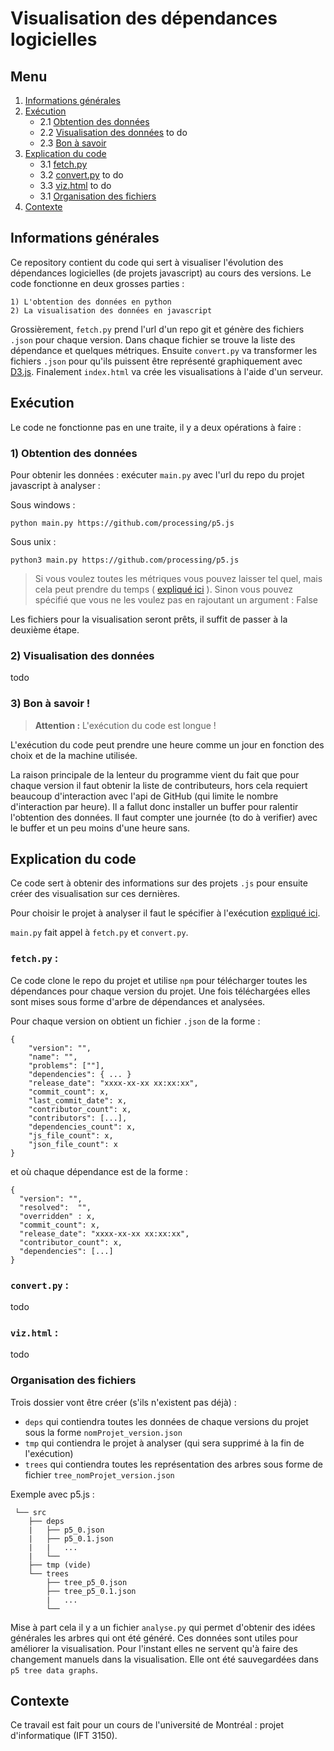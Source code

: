 # Visualisation des dépendances logicielles

## Menu

1. [Informations générales](#informations-générales)
2. [Exécution](#exécution)
	* 2.1 [Obtention des données](#1-obtention-des-données)
	* 2.2 [Visualisation des données](#2-visualisation-des-données) to do
	* 2.3 [Bon à savoir](#3-bon-à-savoir-)
3. [Explication du code](#explication-du-code)
	* 3.1 [fetch.py](#fetchpy-)
	* 3.2 [convert.py](#convertpy-) to do
	* 3.3 [viz.html](#vizhtml-) to do
	* 3.1 [Organisation des fichiers](#organisation-des-fichiers)
4. [Contexte](#contexte)

## Informations générales

Ce repository contient du code qui sert à visualiser l'évolution des dépendances logicielles (de projets javascript) au cours des versions. Le code fonctionne en deux grosses parties :
	
	1) L'obtention des données en python
	2) La visualisation des données en javascript 

Grossièrement, `fetch.py` prend l'url d'un repo git et génère des fichiers `.json` pour chaque version. Dans chaque fichier se trouve la liste des dépendance et quelques métriques. Ensuite `convert.py` va transformer les fichiers `.json` pour qu'ils puissent être représenté graphiquement avec [D3.js](https://d3js.org/what-is-d3). Finalement `index.html` va crée les visualisations à l'aide d'un serveur.

## Exécution

Le code ne fonctionne pas en une traite, il y a deux opérations à faire :

### 1) Obtention des données
Pour obtenir les données : exécuter `main.py` avec l'url du repo du projet javascript à analyser :

Sous windows :

```
python main.py https://github.com/processing/p5.js
```

Sous unix :

```
python3 main.py https://github.com/processing/p5.js
```
> Si vous voulez toutes les métriques vous pouvez laisser tel quel, mais cela peut prendre du temps ( [expliqué ici](#3-bon-à-savoir-) ). Sinon vous pouvez spécifié que vous ne les voulez pas en rajoutant un argument : False

Les fichiers pour la visualisation seront prêts, il suffit de passer à la deuxième étape.

### 2) Visualisation des données

todo

### 3) Bon à savoir !

> **Attention :** L'exécution du code est longue ! 

L'exécution du code peut prendre une heure comme un jour en fonction des choix et de la machine utilisée.

La raison principale de la lenteur du programme vient du fait que pour chaque version il faut obtenir la liste de contributeurs, hors cela requiert beaucoup d'interaction avec l'api de GitHub (qui limite le nombre d'interaction par heure). Il a fallut donc installer un buffer pour ralentir l'obtention des données. Il faut compter une journée (to do à verifier) avec le buffer et un peu moins d'une heure sans.  


## Explication du code

Ce code sert à obtenir des informations sur des projets `.js` pour ensuite créer des visualisation sur ces dernières.

Pour choisir le projet à analyser il faut le spécifier à l'exécution [expliqué ici](#exécution).

`main.py` fait appel à `fetch.py` et `convert.py`. 

### `fetch.py` :

Ce code clone le repo du projet et utilise `npm` pour télécharger toutes les dépendances pour chaque version du projet. Une fois téléchargées elles sont mises sous forme d'arbre de dépendances et analysées.

Pour chaque version on obtient un fichier `.json` de la forme :

```
{
	"version": "",
  	"name": "",
  	"problems": [""],
  	"dependencies": { ... }
	"release_date": "xxxx-xx-xx xx:xx:xx",
    "commit_count": x,
    "last_commit_date": x,
    "contributor_count": x,
    "contributors": [...],
    "dependencies_count": x,
    "js_file_count": x,
    "json_file_count": x
}
```

et où chaque dépendance est de la forme :

```
{
  "version": "",
  "resolved":  "",
  "overridden" : x,
  "commit_count": x,
  "release_date": "xxxx-xx-xx xx:xx:xx",
  "contributor_count": x,
  "dependencies": [...]
}
```
### `convert.py` :

todo

### `viz.html` :

todo

### Organisation des fichiers

Trois dossier vont être créer (s'ils n'existent pas déjà) :
- `deps` qui contiendra toutes les données de chaque versions du projet sous la forme `nomProjet_version.json`
- `tmp` qui contiendra le projet à analyser (qui sera supprimé à la fin de l'exécution)
- `trees` qui contiendra toutes les représentation des arbres sous forme de fichier `tree_nomProjet_version.json` 

Exemple avec p5.js :

```
 └── src
	├── deps
	|	├── p5_0.json
	|	├── p5_0.1.json
	|	|   ...
	|	└──
	├── tmp (vide)
	└── trees
		├── tree_p5_0.json
		├── tree_p5_0.1.json
		|   ...
		└──
```

Mise à part cela il y a un fichier `analyse.py` qui permet d'obtenir des idées générales les arbres qui ont été généré. Ces données sont utiles pour améliorer la visualisation. Pour l'instant elles ne servent qu'à faire des changement manuels dans la visualisation. Elle ont été sauvegardées dans `p5 tree data graphs`.


## Contexte

Ce travail est fait pour un cours de l'université de Montréal : projet d'informatique (IFT 3150).